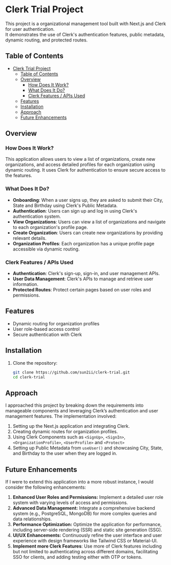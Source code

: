 # Clerk Trial Project

This project is a organizational management tool built with Next.js and Clerk for user authentication.   
It demonstrates the use of Clerk's authentication features, public metadata, dynamic routing, and protected routes.

## Table of Contents
- [Clerk Trial Project](#clerk-trial-project)
  - [Table of Contents](#table-of-contents)
  - [Overview](#overview)
    - [How Does It Work?](#how-does-it-work)
    - [What Does It Do?](#what-does-it-do)
    - [Clerk Features / APIs Used](#clerk-features--apis-used)
  - [Features](#features)
  - [Installation](#installation)
  - [Approach](#approach)
  - [Future Enhancements](#future-enhancements)

## Overview

### How Does It Work?
This application allows users to view a list of organizations, create new organizations, and access detailed profiles for each organization using dynamic routing. It uses Clerk for authentication to ensure secure access to the features.

### What Does It Do?
- **Onboarding**: When a user signs up, they are asked to submit their City, State and Birthday using Clerk's Public Metadata.
- **Authentication**: Users can sign up and log in using Clerk's authentication system.
- **View Organizations**: Users can view a list of organizations and navigate to each organization's profile page.
- **Create Organization**: Users can create new organizations by providing relevant details.
- **Organization Profiles**: Each organization has a unique profile page accessible via dynamic routing.

### Clerk Features / APIs Used
- **Authentication**: Clerk's sign-up, sign-in, and user management APIs.
- **User Data Management**: Clerk's APIs to manage and retrieve user information.
- **Protected Routes**: Protect certain pages based on user roles and permissions.

## Features
- Dynamic routing for organization profiles
- User role-based access control
- Secure authentication with Clerk

## Installation

1. Clone the repository:
   ```bash
   git clone https://github.com/sun2ii/clerk-trial.git
   cd clerk-trial
   ```

## Approach

I approached this project by breaking down the requirements into manageable components and leveraging Clerk’s authentication and user management features. The implementation involved:

1. Setting up the Next.js application and integrating Clerk.
2. Creating dynamic routes for organization profiles.
3. Using Clerk Components such as `<SignUp>`, `<SignIn>`, `<OrganizationProfile>`, `<UserProfile>` and `<Protect>`
4. Setting up Public Metadata from `useUser()` and showcasing City, State, and Birthday to the user when they are logged in.

## Future Enhancements
If I were to extend this application into a more robust instance, I would consider the following enhancements:

1. **Enhanced User Roles and Permissions:** Implement a detailed user role system with varying levels of access and permissions.
2. **Advanced Data Management:** Integrate a comprehensive backend system (e.g., PostgreSQL, MongoDB) for more complex queries and data relationships.
3. **Performance Optimization:** Optimize the application for performance, including server-side rendering (SSR) and static site generation (SSG).
4. **UI/UX Enhancements:** Continuously refine the user interface and user experience with design frameworks like Tailwind CSS or Material-UI.
5. **Implement more Clerk Features**: Use more of Clerk features including but not limited to authenticating across different domains, facilitating SSO for clients, and adding testing either with OTP or tokens.